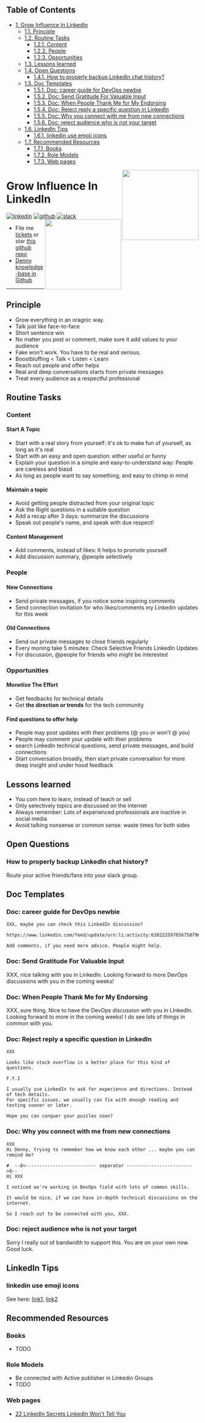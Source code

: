 <div id="table-of-contents">
<h2>Table of Contents</h2>
<div id="text-table-of-contents">
<ul>
<li><a href="#sec-1">1. Grow Influence In LinkedIn</a>
<ul>
<li><a href="#sec-1-1">1.1. Principle</a></li>
<li><a href="#sec-1-2">1.2. Routine Tasks</a>
<ul>
<li><a href="#sec-1-2-1">1.2.1. Content</a></li>
<li><a href="#sec-1-2-2">1.2.2. People</a></li>
<li><a href="#sec-1-2-3">1.2.3. Opportunities</a></li>
</ul>
</li>
<li><a href="#sec-1-3">1.3. Lessons learned</a></li>
<li><a href="#sec-1-4">1.4. Open Questions</a>
<ul>
<li><a href="#sec-1-4-1">1.4.1. How to properly backup LinkedIn chat history?</a></li>
</ul>
</li>
<li><a href="#sec-1-5">1.5. Doc Templates</a>
<ul>
<li><a href="#sec-1-5-1">1.5.1. Doc: career guide for DevOps newbie</a></li>
<li><a href="#sec-1-5-2">1.5.2. Doc: Send Gratitude For Valuable Input</a></li>
<li><a href="#sec-1-5-3">1.5.3. Doc: When People Thank Me for My Endorsing</a></li>
<li><a href="#sec-1-5-4">1.5.4. Doc: Reject reply a specific question in LinkedIn</a></li>
<li><a href="#sec-1-5-5">1.5.5. Doc: Why you connect with me from new connections</a></li>
<li><a href="#sec-1-5-6">1.5.6. Doc: reject audience who is not your target</a></li>
</ul>
</li>
<li><a href="#sec-1-6">1.6. LinkedIn Tips</a>
<ul>
<li><a href="#sec-1-6-1">1.6.1. linkedin use emoji icons</a></li>
</ul>
</li>
<li><a href="#sec-1-7">1.7. Recommended Resources</a>
<ul>
<li><a href="#sec-1-7-1">1.7.1. Books</a></li>
<li><a href="#sec-1-7-2">1.7.2. Role Models</a></li>
<li><a href="#sec-1-7-3">1.7.3. Web pages</a></li>
</ul>
</li>
</ul>
</li>
</ul>
</div>
</div>

<a href="https://www.linkedin.com/in/dennyzhang001"><img align="right" width="200" height="183" src="https://www.dennyzhang.com/wp-content/uploads/denny/watermark/linkedin.png" /></a>

# Grow Influence In LinkedIn<a id="sec-1" name="sec-1"></a>

<a href="https://www.linkedin.com/in/dennyzhang001"><img src="https://www.dennyzhang.com/wp-content/uploads/sns/linkedin.png" alt="linkedin" /></a>
<a href="https://github.com/DennyZhang"><img src="https://www.dennyzhang.com/wp-content/uploads/sns/github.png" alt="github" /></a>
<a href="https://www.dennyzhang.com/slack"><img src="https://www.dennyzhang.com/wp-content/uploads/sns/slack.png" alt="slack" /></a>
<a href="https://github.com/DennyZhang?tab=followers"><img align="right" width="200" height="183" src="https://www.dennyzhang.com/wp-content/uploads/denny/watermark/github.png" /></a>

-   File me [tickets](<https://github.com/DennyZhang/linkedin-grow-influence/issues>) or star [this github repo](<https://github.com/DennyZhang/linkedin-grow-influence>)
-   [Denny knowledge-base in Github](https://github.com/search?utf8=✓&q=topic%3Aknowledge-base+user%3ADennyZhang&type=Repositories)

---

## Principle<a id="sec-1-1" name="sec-1-1"></a>

-   Grow everything in an oragnic way.
-   Talk just like face-to-face
-   Short sentence win
-   No matter you post or comment, make sure it add values to your audience
-   Fake won't work. You have to be real and serious.
-   Boostbluffing < Talk < Listen < Learn
-   Reach out people and offer helps
-   Real and deep conversations starts from private messages
-   Treat every audience as a respectful professional

## Routine Tasks<a id="sec-1-2" name="sec-1-2"></a>

### Content<a id="sec-1-2-1" name="sec-1-2-1"></a>

#### Start A Topic<a id="sec-1-2-1-1" name="sec-1-2-1-1"></a>

-   Start with a real story from yourself: it's ok to make fun of yourself, as long as it's real
-   Start with an easy and open question: either useful or funny
-   Explain your question in a simple and easy-to-understand way: People are careless and biasd
-   As long as people want to say something, and easy to chimp in mind

#### Maintain a topic<a id="sec-1-2-1-2" name="sec-1-2-1-2"></a>

-   Avoid getting people distracted from your original topic
-   Ask the Right questions in a suitable question
-   Add a recap after 3 days: summarize the discussions
-   Speak out people's name, and speak with due respect!

#### Content Management<a id="sec-1-2-1-3" name="sec-1-2-1-3"></a>

-   Add comments, instead of likes: It helps to promote yourself
-   Add discussion summary, @people selectively

### People<a id="sec-1-2-2" name="sec-1-2-2"></a>

#### New Connections<a id="sec-1-2-2-1" name="sec-1-2-2-1"></a>

-   Send private messages, if you notice some inspiring comments
-   Send connection invitation for who likes/comments my Linkedin updates for this week

#### Old Connections<a id="sec-1-2-2-2" name="sec-1-2-2-2"></a>

-   Send out private messages to close friends regularly
-   Every moning take 5 minutes: Check Selective Friends LinkedIn Updates
-   For discussion, @people for friends who might be interested

### Opportunities<a id="sec-1-2-3" name="sec-1-2-3"></a>

#### Monetize The Effort<a id="sec-1-2-3-1" name="sec-1-2-3-1"></a>

-   Get feedbacks for technical details
-   Get **the direction or trends** for the tech community

#### Find questions to offer help<a id="sec-1-2-3-2" name="sec-1-2-3-2"></a>

-   People may post updates with their problems (@ you or won’t @ you)
-   People may comment your update with their problems
-   search LinkedIn technical questions, send private messages, and build connections
-   Start conversation broadly, then start private conversation for more deep insight and under hood feedback

## Lessons learned<a id="sec-1-3" name="sec-1-3"></a>

-   You com here to learn, instead of teach or sell
-   Only selectively topics are discussed on the internet
-   Always remember: Lots of experienced professionals are inactive in social media
-   Avoid talking nonsense or common sense: waste times for both sides

## Open Questions<a id="sec-1-4" name="sec-1-4"></a>

### How to properly backup LinkedIn chat history?<a id="sec-1-4-1" name="sec-1-4-1"></a>

Route your active friends/fans into your slack group.  

## Doc Templates<a id="sec-1-5" name="sec-1-5"></a>

### Doc: career guide for DevOps newbie<a id="sec-1-5-1" name="sec-1-5-1"></a>

    XXX, maybe you can check this LinkedIn discussion? 
    
    https://www.linkedin.com/feed/update/urn:li:activity:6302225978567507968
    
    Add comments, if you need more advice. People might help.

### Doc: Send Gratitude For Valuable Input<a id="sec-1-5-2" name="sec-1-5-2"></a>

XXX, nice talking with you in LinkedIn.  Looking forward to more DevOps discussions with you in the coming weeks!  

### Doc: When People Thank Me for My Endorsing<a id="sec-1-5-3" name="sec-1-5-3"></a>

XXX, sure thing. Nice to have the DevOps discussion with you in LInkedIn.  Looking forward to more in the coming weeks! I do see lots of things in common with you.  

### Doc: Reject reply a specific question in LinkedIn<a id="sec-1-5-4" name="sec-1-5-4"></a>

    XXX
    
    Looks like stack overflow is a better place for this kind of questions.
    
    F.Y.I 
    
    I usually use LinkedIn to ask for experience and directions. Instead of tech details.
    For specific issues, we usually can fix with enough reading and testing sooner or later.
    
    Hope you can conquer your puzzles soon?

### Doc: Why you connect with me from new connections<a id="sec-1-5-5" name="sec-1-5-5"></a>

    XXX
    Hi Denny, trying to remember how we know each other ... maybe you can remind me?
    
    #  --8<-------------------------- separator ------------------------>8--
    Hi XXX
    
    I noticed we're working in DevOps field with lots of common skills.
    
    It would be nice, if we can have in-depth technical discussions on the internet.
    
    So I reach out to be connected with you, XXX.

### Doc: reject audience who is not your target<a id="sec-1-5-6" name="sec-1-5-6"></a>

Sorry I really out of bandwidth to support this. You are on your own now. Good luck.  

## LinkedIn Tips<a id="sec-1-6" name="sec-1-6"></a>

### linkedin use emoji icons<a id="sec-1-6-1" name="sec-1-6-1"></a>

See here: [link1](https://www.linkedin.com/pulse/add-emoji-your-linkedin-profile-simple-copy-paste-brynne-tillman), [link2](https://www.linkedin.com/pulse/how-add-emojis-your-linkedin-profile-posts-john-nemo)  

## Recommended Resources<a id="sec-1-7" name="sec-1-7"></a>

### Books<a id="sec-1-7-1" name="sec-1-7-1"></a>

-   TODO

### Role Models<a id="sec-1-7-2" name="sec-1-7-2"></a>

-   Be connected with Active publisher in Linkedin Groups
-   TODO

### Web pages<a id="sec-1-7-3" name="sec-1-7-3"></a>

-   [22 LinkedIn Secrets LinkedIn Won't Tell You](https://www.forbes.com/sites/williamarruda/2014/03/04/22-linkedin-secrets-linkedin-wont-tell-you/)